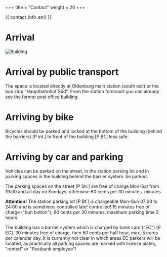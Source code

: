 +++
title = "Contact"
weight = 20
+++

{{ contact_info_en() }}

# Arrival

![Building](/media/img/building.jpg)

# Arrival by public transport

The space is located directly at Oldenburg main station (south exit) or the bus stop "Hauptbahnhof Süd". From the
station forecourt you can already see the former post office building.

# Arriving by bike

Bicycles should be parked and locked at the bottom of the building (behind the barriers) [P int.] In front of the building [P Bf.]
less safe.

# Arriving by car and parking

Vehicles can be parked on the street, in the station parking lot and in parking spaces in the building behind the barrier system.
be parked.

The parking spaces on the street [P Str.] are free of charge Mon-Sat from 19:00 and all day on Sundays, otherwise 60 cents per 30 minutes.
minutes.

**Attention!** The station parking lot [P Bf.] is chargeable Mon-Sun 07:00 to 24:00 and is sometimes controlled late!
controlled! 15 minutes free of charge ("bun button"), 60 cents per 30 minutes, maximum parking time 2 hours.

The building has a barrier system which is charged by bank card ("EC") [P EC]. 30 minutes free of charge, then 50 cents
per half hour, max. 5 euros per calendar day. It is currently not clear in which areas EC parkers will be located,
as practically all parking spaces are marked with license plates, "rented" or "Postbank employee"! 